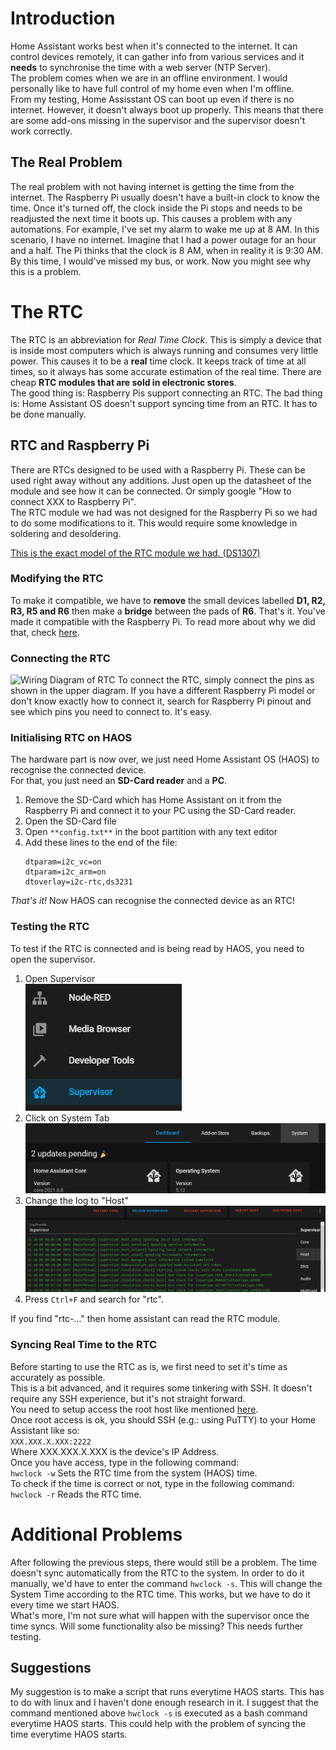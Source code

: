 # Introduction
Home Assistant works best when it's connected to the internet. It can control devices remotely, it can gather info from various services and it **needs** to synchronise the time with a web server (NTP Server).  
The problem comes when we are in an offline environment. I would personally like to have full control of my home even when I'm offline.  
From my testing, Home Assisstant OS can boot up even if there is no internet. However, it doesn't always boot up properly. This means that there are some add-ons missing in the supervisor and the supervisor doesn't work correctly.  

## The Real Problem
The real problem with not having internet is getting the time from the internet. The Raspberry Pi usually doesn't have a built-in clock to know the time. Once it's turned off, the clock inside the Pi stops
and needs to be readjusted the next time it boots up. This causes a problem with any automations. For example, I've set my alarm to wake me up at 8 AM. In this scenario, I have no internet. Imagine that I had a power outage for
an hour and a half. The Pi thinks that the clock is 8 AM, when in reality it is 9:30 AM. By this time, I would've missed my bus, or work. Now you might see why this is a problem.  

# The RTC
The RTC is an abbreviation for *Real Time Clock*. This is simply a device that is inside most computers which is always running and consumes very little power. This causes it to be a **real** time clock.
It keeps track of time at all times, so it always has some accurate estimation of the real time. There are cheap **RTC modules that are sold in electronic stores**.  
The good thing is: Raspberry Pis support connecting an RTC. The bad thing is: Home Assistant OS doesn't support syncing time from an RTC. It has to be done manually.

## RTC and Raspberry Pi
There are RTCs designed to be used with a Raspberry Pi. These can be used right away without any additions. Just open up the datasheet of the module and see how it can be connected.
Or simply google "How to connect XXX to Raspberry Pi".  
The RTC module we had was not designed for the Raspberry Pi so we had to do some modifications to it. This would require some knowledge in soldering and desoldering.

[This is the exact model of the RTC module we had. (DS1307)](https://www.alibaba.com/product-detail/HW-111A-DS1307-Tiny-RTC-I2C_1600221142078.html?spm=a2700.galleryofferlist.normal_offer.d_title.33396f9eKbMuhA&s=p)

### Modifying the RTC
To make it compatible, we have to **remove** the small devices labelled **D1, R2, R3, R5 and R6** then make a **bridge** between the pads of **R6**. That's it. You've made it compatible with the Raspberry Pi.
To read more about why we did that, check [here](https://community.home-assistant.io/t/support-for-rtc-and-ntp-on-pi-ha-core/245207/14).

### Connecting the RTC
![Wiring Diagram of RTC](https://tutorials-raspberrypi.de/wp-content/uploads/2016/04/Raspberry-Pi-RTC-Real-Time-Clock-Aufbau.png)
To connect the RTC, simply connect the pins as shown in the upper diagram. If you have a different Raspberry Pi model or don't know exactly how to connect it, search for Raspberry Pi pinout and see which pins you need to connect to. It's easy.

### Initialising RTC on HAOS
The hardware part is now over, we just need Home Assistant OS (HAOS) to recognise the connected device.  
For that, you just need an **SD-Card reader** and a **PC**.  
1. Remove the SD-Card which has Home Assistant on it from the Raspberry Pi and connect it to your PC using the SD-Card reader.
2. Open the SD-Card file
3. Open `**config.txt**` in the boot partition with any text editor
4. Add these lines to the end of the file:
    ```
    dtparam=i2c_vc=on
    dtparam=i2c_arm=on
    dtoverlay=i2c-rtc,ds3231
    ```  
  
_That's it!_
Now HAOS can recognise the connected device as an RTC!

### Testing the RTC
To test if the RTC is connected and is being read by HAOS, you need to open the supervisor.  
1. Open Supervisor  
   <img src="../Images/ScreenShots/Supervisor.jpg" alt="Supervisor" width="250"/>
2. Click on System Tab  
   <img src="../Images/ScreenShots/super_sys.jpg" alt="System Tab" width="500"/>
3. Change the log to "Host"  
   <img src="../Images/ScreenShots/super_host.jpg" alt="Host Tab" width="500"/>
4. Press `Ctrl+F` and search for "rtc".

If you find "rtc-..." then home assistant can read the RTC module.

### Syncing Real Time to the RTC
Before starting to use the RTC as is, we first need to set it's time as accurately as possible.  
This is a bit advanced, and it requires some tinkering with SSH. It doesn't require any SSH experience, but it's not straight forward.  
You need to setup access the root host like mentioned [here](https://developers.home-assistant.io/docs/operating-system/debugging/).  
Once root access is ok, you should SSH (e.g.: using PuTTY) to your Home Assistant like so:   
  `XXX.XXX.X.XXX:2222`  
Where XXX.XXX.X.XXX is the device's IP Address.  
Once you have access, type in the following command:  
  `hwclock -w` Sets the RTC time from the system (HAOS) time.  
To check if the time is correct or not, type in the following command:  
  `hwclock -r` Reads the RTC time.

# Additional Problems
After following the previous steps, there would still be a problem. The time doesn't sync automatically from the RTC to the system. In order to do it manually, we'd have to enter the command `hwclock -s`. This will change the System Time according to the RTC time. This works, but we have to do it every time we start HAOS.  
What's more, I'm not sure what will happen with the supervisor once the time syncs. Will some functionality also be missing? This needs further testing.
## Suggestions
My suggestion is to make a script that runs everytime HAOS starts. This has to do with linux and I haven't done enough research in it. I suggest that the command mentioned above `hwclock -s` is executed as a bash command everytime HAOS starts. This could help with the problem of syncing the time everytime HAOS starts.
